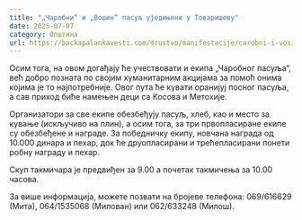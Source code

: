 ```yaml
---
title: "„Чаробни“ и „Вошин“ пасуљ уједињени у Товаришеву"
date: 2025-07-07
category: Општина
url: https://backapalankavesti.com/drustvo/manifestacije/carobni-i-vosin-pasulj-ujedinjeni-u-tovarisevu/
---
```


Осим тога, на овом догађају ће учествовати и екипа „Чаробног пасуља“, већ добро позната по својим хуманитарним акцијама за помоћ онима којима је то најпотребније. Овог пута ће кувати оранијуј посног пасуља, а сав приход биће намењен деци са Косова и Метохије.

Организатори за све екипе обезбеђују пасуљ, хлеб, као и место за кување (искључиво на плин), а осим тога, за три првопласиране екипе су обезбеђене и награде. За победничку екипу, новчана награда од 10.000 динара и пехар, док ће друопласирани и трећепласирани понети робну награду и пехар.

Скуп такмичара је предвиђен за 9.00 а почетак такмичења за 10.00 часова.

За више информација, можете позвати на бројеве телефона: 069/616629 (Мита), 064/1535068 (Милован) или 062/633248 (Милош).
